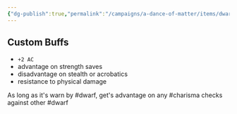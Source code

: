 ```yaml
---
{"dg-publish":true,"permalink":"/campaigns/a-dance-of-matter/items/dwarvish-heavy-plate/","tags":["armor"]}
---
```


## Custom Buffs
- `+2 AC`
- advantage on strength saves
- disadvantage on stealth or acrobatics
- resistance to physical damage

As long as it's warn by #dwarf, get's advantage on any #charisma checks against other #dwarf 